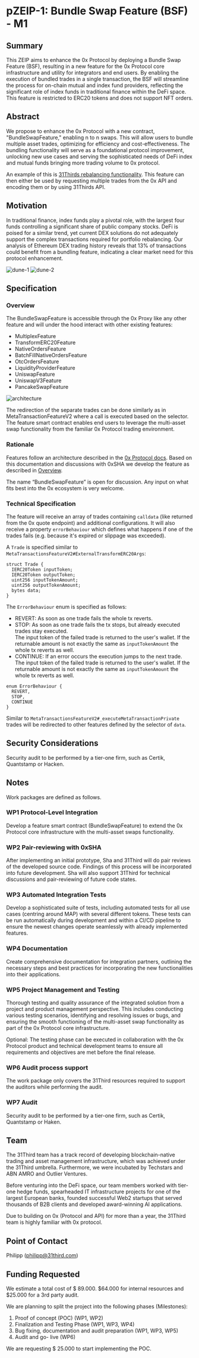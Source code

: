 # pZEIP-1: Bundle Swap Feature (BSF) - M1

## Summary
This ZEIP aims to enhance the 0x Protocol by deploying a Bundle Swap Feature (BSF), resulting in a new feature for the 
0x Protocol core infrastructure and utility for integrators and end users. By enabling the execution of bundled trades 
in a single transaction, the BSF will streamline the process for on-chain mutual and index fund providers, reflecting 
the significant role of index funds in traditional finance within the DeFi space. This feature is restricted to ERC20 
tokens and does not support NFT orders.

## Abstract
We propose to enhance the 0x Protocol with a new contract, "BundleSwapFeature," enabling n to n swaps. This will allow 
users to bundle multiple asset trades, optimizing for efficiency and cost-effectiveness. The bundling functionality will 
serve as a foundational protocol improvement, unlocking new use cases and serving the sophisticated needs of DeFi index 
and mutual funds bringing more trading volume to 0x protocol.

An example of this is [31Thirds rebalancing functionality](https://31third.com/product/execution). This feature can then 
either be used by requesting multiple trades from the 0x API and encoding them or by using 31Thirds API.

## Motivation
In traditional finance, index funds play a pivotal role, with the largest four funds controlling a significant share of 
public company stocks. DeFi is poised for a similar trend, yet current DEX solutions do not adequately support the 
complex transactions required for portfolio rebalancing. Our analysis of Ethereum DEX trading history reveals that 13% 
of transactions could benefit from a bundling feature, indicating a clear market need for this protocol enhancement.

![dune-1](./assets/1_dune-1.png)
![dune-2](./assets/2_dune-2.png)

## Specification

### Overview
The BundleSwapFeature is accessible through the 0x Proxy like any other feature and will under the hood interact with 
other existing features:
 - MultiplexFeature
 - TransformERC20Feature
 - NativeOrdersFeature
 - BatchFillNativeOrdersFeature
 - OtcOrdersFeature
 - LiquidityProviderFeature
 - UniswapFeature
 - UniswapV3Feature
 - PancakeSwapFeature

![architecture](./assets/3_architecture.png)

The redirection of the separate trades can be done similarly as in MetaTransactionFeatureV2 where a call is executed 
based on the selector. The feature smart contract enables end users to leverage the multi-asset swap functionality from 
the familiar 0x Protocol trading environment.

### Rationale
Features follow an architecture described in the [0x Protocol docs](https://docs.0xprotocol.org/en/latest/architecture/features.html). 
Based on this documentation and discussions with 0xSHA we develop the feature as described in [Overview](#overview).

The name “BundleSwapFeature” is open for discussion. Any input on what fits best into the 0x ecosystem is very welcome.

### Technical Specification
The feature will receive an array of trades containing `calldata` (like returned from the 0x quote endpoint) and 
additional configurations. It will also receive a property `errorBehaviour` which defines what happens if one of the 
trades fails (e.g. because it's expired or slippage was exceeded).

A `Trade` is specified similar to `MetaTransactionsFeatureV2#ExternalTransformERC20Args`:

```solidity
struct Trade {
  IERC20Token inputToken;
  IERC20Token outputToken;
  uint256 inputTokenAmount;
  uint256 outputTokenAmount;
  bytes data;
}
```

The `ErrorBehaviour` enum is specified as follows:

 - REVERT: As soon as one trade fails the whole tx reverts.
 - STOP: As soon as one trade fails the tx stops, but already executed trades stay executed.  
   The input token of the failed trade is returned to the user's wallet. If the returnable amount is not exactly the 
   same as `inputTokenAmount` the whole tx reverts as well.
 - CONTINUE: If an error occurs the execution jumps to the next trade.  
   The input token of the failed trade is returned to the user's wallet. If the returnable amount is not exactly the 
   same as `inputTokenAmount` the whole tx reverts as well.

```solidity
enum ErrorBehaviour {
  REVERT,
  STOP,
  CONTINUE
}
```

Similar to `MetaTransactionsFeatureV2#_executeMetaTransactionPrivate` trades will be redirected to other features 
defined by the selector of `data`.

## Security Considerations
Security audit to be performed by a tier-one firm, such as Certik, Quantstamp or Hacken.

## Notes
Work packages are defined as follows.

### WP1 Protocol-Level Integration
Develop a feature smart contract (BundleSwapFeature) to extend the 0x Protocol core infrastructure with the multi-asset 
swaps functionality.

### WP2 Pair-reviewing with 0xSHA
After implementing an initial prototype, Sha and 31Third will do pair reviews of the developed source code. Findings of 
this process will be incorporated into future development. Sha will also support 31Third for technical discussions and 
pair-reviewing of future code states.

### WP3 Automated Integration Tests
Develop a sophisticated suite of tests, including automated tests for all use cases (centring around MAP) with several 
different tokens. These tests can be run automatically during development and within a CI/CD pipeline to ensure the 
newest changes operate seamlessly with already implemented features.

### WP4 Documentation
Create comprehensive documentation for integration partners, outlining the necessary steps and best practices for 
incorporating the new functionalities into their applications.

### WP5 Project Management and Testing
Thorough testing and quality assurance of the integrated solution from a project and product management perspective. 
This includes conducting various testing scenarios, identifying and resolving issues or bugs, and ensuring the smooth 
functioning of the multi-asset swap functionality as part of the 0x Protocol core infrastructure.

Optional: The testing phase can be executed in collaboration with the 0x Protocol product and technical development 
teams to ensure all requirements and objectives are met before the final release.

### WP6 Audit process support
The work package only covers the 31Third resources required to support the auditors while performing the audit.

### WP7 Audit
Security audit to be performed by a tier-one firm, such as Certik, Quantstamp or Haken.

## Team
The 31Third team has a track record of developing blockchain-native trading and asset management infrastructure, which 
was achieved under the 31Third umbrella. Furthermore, we were incubated by Techstars and ABN AMRO and Outlier Ventures.

Before venturing into the DeFi space, our team members worked with tier-one hedge funds, spearheaded IT infrastructure 
projects for one of the largest European banks, founded successful Web2 startups that served thousands of B2B clients 
and developed award-winning AI applications.

Due to building on 0x (Protocol and API) for more than a year, the 31Third team is highly familiar with 0x protocol.

## Point of Contact
Philipp ([philipp@31third.com](mailto:philipp@31third.com))

## Funding Requested
We estimate a total cost of $ 89.000. $64.000 for internal resources and $25.000 for a 3rd party audit.

We are planning to split the project into the following phases (Milestones):
 1) Proof of concept (POC) (WP1, WP2)
 2) Finalization and Testing Phase (WP1, WP3, WP4)
 3) Bug fixing, documentation and audit preparation (WP1, WP3, WP5)
 4) Audit and go- live (WP6)

We are requesting $ 25.000 to start implementing the POC.